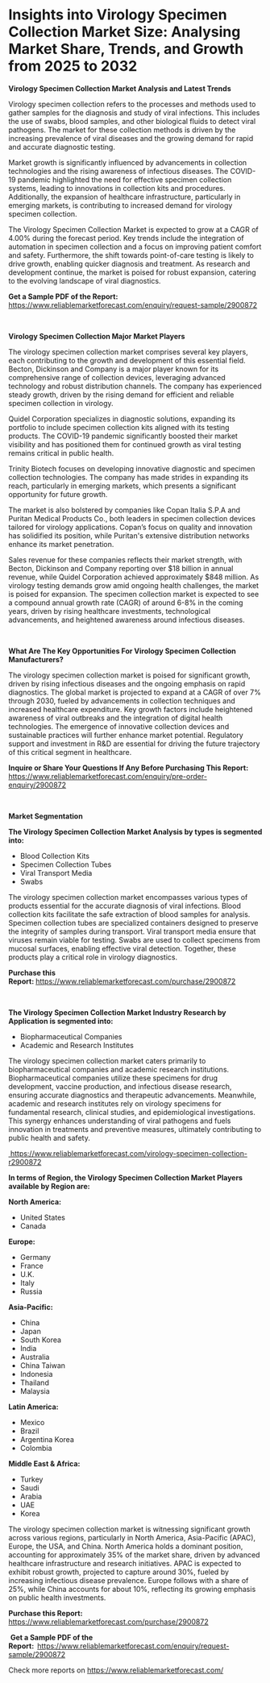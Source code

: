 <p><h1>Insights into Virology Specimen Collection Market Size: Analysing Market Share, Trends, and Growth from 2025 to 2032</h1></p><p><strong>Virology Specimen Collection Market Analysis and Latest Trends</strong></p>
<p><p>Virology specimen collection refers to the processes and methods used to gather samples for the diagnosis and study of viral infections. This includes the use of swabs, blood samples, and other biological fluids to detect viral pathogens. The market for these collection methods is driven by the increasing prevalence of viral diseases and the growing demand for rapid and accurate diagnostic testing.</p><p>Market growth is significantly influenced by advancements in collection technologies and the rising awareness of infectious diseases. The COVID-19 pandemic highlighted the need for effective specimen collection systems, leading to innovations in collection kits and procedures. Additionally, the expansion of healthcare infrastructure, particularly in emerging markets, is contributing to increased demand for virology specimen collection.</p><p>The Virology Specimen Collection Market is expected to grow at a CAGR of 4.00% during the forecast period. Key trends include the integration of automation in specimen collection and a focus on improving patient comfort and safety. Furthermore, the shift towards point-of-care testing is likely to drive growth, enabling quicker diagnosis and treatment. As research and development continue, the market is poised for robust expansion, catering to the evolving landscape of viral diagnostics.</p></p>
<p><strong>Get a Sample PDF of the Report:&nbsp;</strong> <a href="https://www.reliablemarketforecast.com/enquiry/request-sample/2900872?utm_campaign=2810&utm_medium=2&utm_source=Github&utm_content=ia&utm_term=16032025&utm_id=virology-specimen-collection">https://www.reliablemarketforecast.com/enquiry/request-sample/2900872</a></p>
<p>&nbsp;</p>
<p><strong>Virology Specimen Collection Major Market Players</strong></p>
<p><p>The virology specimen collection market comprises several key players, each contributing to the growth and development of this essential field. Becton, Dickinson and Company is a major player known for its comprehensive range of collection devices, leveraging advanced technology and robust distribution channels. The company has experienced steady growth, driven by the rising demand for efficient and reliable specimen collection in virology.</p><p>Quidel Corporation specializes in diagnostic solutions, expanding its portfolio to include specimen collection kits aligned with its testing products. The COVID-19 pandemic significantly boosted their market visibility and has positioned them for continued growth as viral testing remains critical in public health.</p><p>Trinity Biotech focuses on developing innovative diagnostic and specimen collection technologies. The company has made strides in expanding its reach, particularly in emerging markets, which presents a significant opportunity for future growth.</p><p>The market is also bolstered by companies like Copan Italia S.P.A and Puritan Medical Products Co., both leaders in specimen collection devices tailored for virology applications. Copan’s focus on quality and innovation has solidified its position, while Puritan's extensive distribution networks enhance its market penetration.</p><p>Sales revenue for these companies reflects their market strength, with Becton, Dickinson and Company reporting over $18 billion in annual revenue, while Quidel Corporation achieved approximately $848 million. As virology testing demands grow amid ongoing health challenges, the market is poised for expansion. The specimen collection market is expected to see a compound annual growth rate (CAGR) of around 6-8% in the coming years, driven by rising healthcare investments, technological advancements, and heightened awareness around infectious diseases.</p></p>
<p>&nbsp;</p>
<p><strong>What Are The Key Opportunities For Virology Specimen Collection Manufacturers?</strong></p>
<p><p>The virology specimen collection market is poised for significant growth, driven by rising infectious diseases and the ongoing emphasis on rapid diagnostics. The global market is projected to expand at a CAGR of over 7% through 2030, fueled by advancements in collection techniques and increased healthcare expenditure. Key growth factors include heightened awareness of viral outbreaks and the integration of digital health technologies. The emergence of innovative collection devices and sustainable practices will further enhance market potential. Regulatory support and investment in R&D are essential for driving the future trajectory of this critical segment in healthcare.</p></p>
<p><strong>Inquire or Share Your Questions If Any Before Purchasing This Report:</strong> <a href="https://www.reliablemarketforecast.com/enquiry/pre-order-enquiry/2900872?utm_campaign=2810&utm_medium=2&utm_source=Github&utm_content=ia&utm_term=16032025&utm_id=virology-specimen-collection">https://www.reliablemarketforecast.com/enquiry/pre-order-enquiry/2900872</a></p>
<p>&nbsp;</p>
<p><strong>Market Segmentation</strong></p>
<p><strong>The Virology Specimen Collection Market Analysis by types is segmented into:</strong></p>
<p><ul><li>Blood Collection Kits</li><li>Specimen Collection Tubes</li><li>Viral Transport Media</li><li>Swabs</li></ul></p>
<p><p>The virology specimen collection market encompasses various types of products essential for the accurate diagnosis of viral infections. Blood collection kits facilitate the safe extraction of blood samples for analysis. Specimen collection tubes are specialized containers designed to preserve the integrity of samples during transport. Viral transport media ensure that viruses remain viable for testing. Swabs are used to collect specimens from mucosal surfaces, enabling effective viral detection. Together, these products play a critical role in virology diagnostics.</p></p>
<p><strong>Purchase this Report:&nbsp;</strong><a href="https://www.reliablemarketforecast.com/purchase/2900872?utm_campaign=2810&utm_medium=2&utm_source=Github&utm_content=ia&utm_term=16032025&utm_id=virology-specimen-collection">https://www.reliablemarketforecast.com/purchase/2900872</a></p>
<p>&nbsp;</p>
<p><strong>The Virology Specimen Collection Market Industry Research by Application is segmented into:</strong></p>
<p><ul><li>Biopharmaceutical Companies</li><li>Academic and Research Institutes</li></ul></p>
<p><p>The virology specimen collection market caters primarily to biopharmaceutical companies and academic research institutions. Biopharmaceutical companies utilize these specimens for drug development, vaccine production, and infectious disease research, ensuring accurate diagnostics and therapeutic advancements. Meanwhile, academic and research institutes rely on virology specimens for fundamental research, clinical studies, and epidemiological investigations. This synergy enhances understanding of viral pathogens and fuels innovation in treatments and preventive measures, ultimately contributing to public health and safety.</p></p>
<p><a href="https://www.reliablemarketforecast.com/virology-specimen-collection-r2900872?utm_campaign=2810&utm_medium=2&utm_source=Github&utm_content=ia&utm_term=16032025&utm_id=virology-specimen-collection">&nbsp;https://www.reliablemarketforecast.com/virology-specimen-collection-r2900872</a></p>
<p><strong>In terms of Region, the Virology Specimen Collection Market Players available by Region are:</strong></p>
<p>
    <p> <strong> North America: </strong>
        <ul>
            <li>United States</li>
            <li>Canada</li>
        </ul>
        </p> 
    <p> <strong> Europe: </strong>
        <ul>
            <li>Germany</li>
            <li>France</li>
            <li>U.K.</li>
            <li>Italy</li>
            <li>Russia</li>
        </ul>
        </p> 
    <p> <strong> Asia-Pacific: </strong>
        <ul>
            <li>China</li>
            <li>Japan</li>
            <li>South Korea</li>
            <li>India</li>
            <li>Australia</li>
            <li>China Taiwan</li>
            <li>Indonesia</li>
            <li>Thailand</li>
            <li>Malaysia</li>
        </ul>
        </p> 
    <p> <strong> Latin America: </strong>
        <ul>
            <li>Mexico</li>
            <li>Brazil</li>
            <li>Argentina Korea</li>
            <li>Colombia</li>
        </ul>
        </p> 
    <p> <strong> Middle East & Africa: </strong>
        <ul>
            <li>Turkey</li>
            <li>Saudi</li>
            <li>Arabia</li>
            <li>UAE</li>
            <li>Korea</li>
        </ul>
    </p>
    </p>
<p><p>The virology specimen collection market is witnessing significant growth across various regions, particularly in North America, Asia-Pacific (APAC), Europe, the USA, and China. North America holds a dominant position, accounting for approximately 35% of the market share, driven by advanced healthcare infrastructure and research initiatives. APAC is expected to exhibit robust growth, projected to capture around 30%, fueled by increasing infectious disease prevalence. Europe follows with a share of 25%, while China accounts for about 10%, reflecting its growing emphasis on public health investments.</p></p>
<p><strong>Purchase this Report: </strong><a href="https://www.reliablemarketforecast.com/purchase/2900872?utm_campaign=2810&utm_medium=2&utm_source=Github&utm_content=ia&utm_term=16032025&utm_id=virology-specimen-collection">https://www.reliablemarketforecast.com/purchase/2900872</a></p>
<p>&nbsp;<strong>Get a Sample PDF of the Report:&nbsp;&nbsp;</strong><a href="https://www.reliablemarketforecast.com/enquiry/request-sample/2900872?utm_campaign=2810&utm_medium=2&utm_source=Github&utm_content=ia&utm_term=16032025&utm_id=virology-specimen-collection">https://www.reliablemarketforecast.com/enquiry/request-sample/2900872</a></p>
<p><strong></strong></p>
<p>Check more reports on <a href="https://www.reliablemarketforecast.com/?utm_campaign=2810&utm_medium=2&utm_source=Github&utm_content=ia&utm_term=16032025&utm_id=virology-specimen-collection">https://www.reliablemarketforecast.com/</a></p>